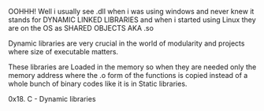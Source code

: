 OOHHH! Well i usually see .dll when i was using windows and never knew it stands for DYNAMIC LINKED LIBRARIES and when i started using Linux they are on the OS as SHARED OBJECTS AKA .so

Dynamic libraries are very crucial in the world of modularity and projects where size of executable matters.

These libraries are Loaded in the memory so when they are needed only the memory address where the .o form of the functions is copied instead of a whole bunch of binary codes like it is in Static libraries.

0x18. C - Dynamic libraries
